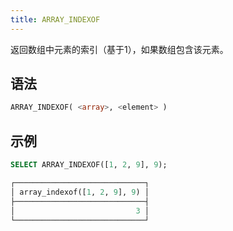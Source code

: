 ```yaml
---
title: ARRAY_INDEXOF
---
```


返回数组中元素的索引（基于1），如果数组包含该元素。

## 语法

```sql
ARRAY_INDEXOF( <array>, <element> )
```

## 示例

```sql
SELECT ARRAY_INDEXOF([1, 2, 9], 9);

┌─────────────────────────────┐
│ array_indexof([1, 2, 9], 9) │
├─────────────────────────────┤
│                           3 │
└─────────────────────────────┘
```